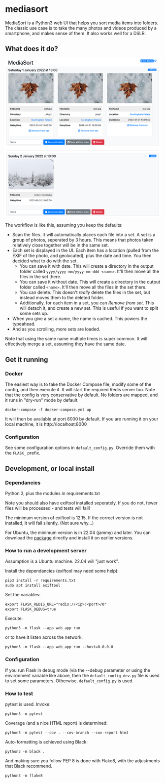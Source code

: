 
# mediasort

MediaSort is a Python3 web UI that helps you sort media items into folders. The classic use case is to take the many photos and videos produced by a smartphone, and makes sense of them. It also works well for a DSLR.

## What does it do?
<img src="screenshot.png" width="600"/>

The workflow is like this, assuming you keep the defaults:
- Scan the files. It will automatically places each file into a set. A set is a group of photos, seperated by 3 hours. This means that photos taken relatively close together will be in the same set.
- Each set is displayed in the UI. Each item has a location (pulled from the EXIF of the photo, and geolocated), plus the date and time.  You then decided what to do with the set.
  - You can save it with date. This will create a directory in the output folder called `yyyy/yyyy-mm/yyyy-mm-ddd <name>`. It'll then move all the files in the set there.
  - You can save it without date. This will create a directory in the output folder called `<name>`. It'll then move all the files in the set there.
  - You can delete. This doesn't *really* delete the files in the set, but instead moves them to the deleted folder.
  - Additionally, for each item in a set, you can *Remove from set*. This will detach it, and create a new set. This is useful if you want to split some sets up.
- When you give a set a name, the name is cached. This powers the typeahead. 
- And as you scrolling, more sets are loaded.

Note that using the same name multiple times is super common. It will effectively merge a set, assuming they have the same date.

## Get it running
### Docker
The easiest way is to take the Docker Compose file, modify some of the config, and then execute it. It will start the required Redis server too.  Note that the config is very conservative by default. No folders are mapped, and it runs in "dry-run" mode by default.

    docker-compose -f docker-compose.yml up

It will then be available at port 8000 by default. If you are running it on your local machine, it is http://localhost:8000

### Configuration
See some configuration options in `default_config.py`. Override them with the `FLASK_` prefix. 

## Development, or local install

### Dependancies
Python 3, plus the modules in requirements.txt

Note you should also have exiftool installed seperately. If you do not, fewer files will be processed - and tests will fail!

The minimum version of exiftool is 12.15. If the correct version is not installed, it will fail silently. (Not sure why...)

For Ubuntu, the minimum version is in 22.04 (jammy) and later. You can download the [package](https://packages.ubuntu.com/jammy/all/libimage-exiftool-perl/download) directly and install it on earlier versions.

### How to run a development server
Assumption is a Ubuntu machine. 22.04 will "just work".

Install the dependancies (exiftool may need some help):

    pip3 install -r requirements.txt
	sudo apt install exiftool

Set the variables:

    export FLASK_REDIS_URL="redis://<ip>:<port>/0"
    export FLASK_DEBUG=true

Execute:

    python3 -m flask --app web_app run

or to have it listen across the network:

    python3 -m flask --app web_app run --host=0.0.0.0

### Configuration

If you run Flask in debug mode (via the --debug parameter or using the environment variable like above, then the `default_config_dev.py` file is used to set some parameters. Otherwise, `default_config.py` is used.

### How to test

pytest is used. Invoke:

    python3 -m pytest

Coverage (and a nice HTML report) is determined:

    python3 -m pytest --cov . --cov-branch --cov-report html

Auto-formatting is achieved using Black:

    python3 -m black .

And making sure you follow PEP 8 is done with Flake8, with the adjustments that Black recommend.

    python3 -m flake8

